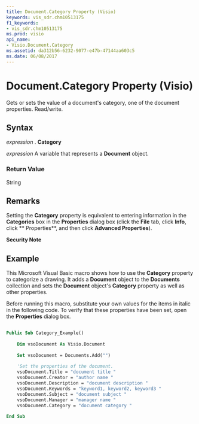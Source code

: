 ```yaml
---
title: Document.Category Property (Visio)
keywords: vis_sdr.chm10513175
f1_keywords:
- vis_sdr.chm10513175
ms.prod: visio
api_name:
- Visio.Document.Category
ms.assetid: da312b56-6232-9077-e47b-47144aa603c5
ms.date: 06/08/2017
---
```



# Document.Category Property (Visio)

Gets or sets the value of a document's category, one of the document properties. Read/write.


## Syntax

 _expression_ . **Category**

 _expression_ A variable that represents a **Document** object.


### Return Value

String


## Remarks

Setting the **Category** property is equivalent to entering information in the **Categories** box in the **Properties** dialog box (click the **File** tab, click **Info**, click ** Properties**, and then click **Advanced Properties**).


 **Security Note**  




## Example

This Microsoft Visual Basic macro shows how to use the **Category** property to categorize a drawing. It adds a **Document** object to the **Documents** collection and sets the **Document** object's **Category** property as well as other properties.

Before running this macro, substitute your own values for the items in italic in the following code. To verify that these properties have been set, open the **Properties** dialog box.




```vb
 
Public Sub Category_Example() 
  
    Dim vsoDocument As Visio.Document  
 
    Set vsoDocument = Documents.Add("")  
 
    'Set the properties of the document.  
    vsoDocument.Title = "document title "  
    vsoDocument.Creator = "author name "  
    vsoDocument.Description = "document description "  
    vsoDocument.Keywords = "keyword1, keyword2, keyword3 "  
    vsoDocument.Subject = "document subject "  
    vsoDocument.Manager = "manager name "  
    vsoDocument.Category = "document category "  
 
End Sub
```


